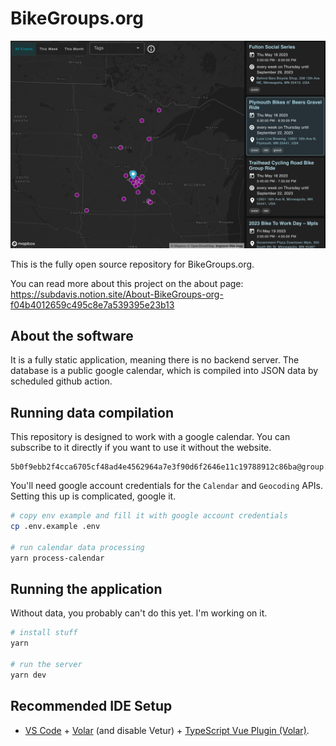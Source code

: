 # BikeGroups.org

![banner](docs/banner.png)

This is the fully open source repository for BikeGroups.org.

You can read more about this project on the about page: https://subdavis.notion.site/About-BikeGroups-org-f04b4012659c495c8e7a539395e23b13

## About the software

It is a fully static application, meaning there is no backend server.  The database is a public google calendar, which is compiled into JSON data by scheduled github action.

## Running data compilation

This repository is designed to work with a google calendar.  You can subscribe to it directly if you want to use it without the website.

```
5b0f9ebb2f4cca6705cf48ad4e4562964a7e3f90d6f2646e11c19788912c86ba@group.calendar.google.com
```

You'll need google account credentials for the `Calendar` and `Geocoding` APIs. Setting this up is complicated, google it.

```bash
# copy env example and fill it with google account credentials
cp .env.example .env

# run calendar data processing
yarn process-calendar
```

## Running the application

Without data, you probably can't do this yet.  I'm working on it.

```bash
# install stuff
yarn

# run the server
yarn dev
```

## Recommended IDE Setup

- [VS Code](https://code.visualstudio.com/) + [Volar](https://marketplace.visualstudio.com/items?itemName=Vue.volar) (and disable Vetur) + [TypeScript Vue Plugin (Volar)](https://marketplace.visualstudio.com/items?itemName=Vue.vscode-typescript-vue-plugin).

